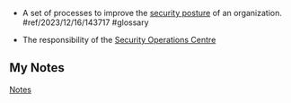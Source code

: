 - A set of processes to improve the [security posture](security-posture.md) of an organization. #ref/2023/12/16/143717 #glossary

- The responsibility of the [Security Operations Centre](security-operations-centre.md)
## My Notes
[Notes](mynotes/security-operations-notes.md)
